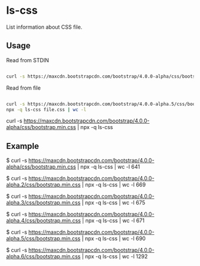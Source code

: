 # ls-css
List information about CSS file.

## Usage

Read from STDIN

```Bash

curl -s https://maxcdn.bootstrapcdn.com/bootstrap/4.0.0-alpha/css/bootstrap.min.css | npx -q ls-css

```

Read from file

```Bash

curl -s https://maxcdn.bootstrapcdn.com/bootstrap/4.0.0-alpha.5/css/bootstrap.min.css > file.css
npx -q ls-css file.css | wc -l

```

curl -s https://maxcdn.bootstrapcdn.com/bootstrap/4.0.0-alpha/css/bootstrap.min.css | npx -q ls-css

## Example

$ curl -s https://maxcdn.bootstrapcdn.com/bootstrap/4.0.0-alpha/css/bootstrap.min.css | npx -q ls-css | wc -l
641

$ curl -s https://maxcdn.bootstrapcdn.com/bootstrap/4.0.0-alpha.2/css/bootstrap.min.css | npx -q ls-css | wc -l
669

$ curl -s https://maxcdn.bootstrapcdn.com/bootstrap/4.0.0-alpha.3/css/bootstrap.min.css | npx -q ls-css | wc -l
675

$ curl -s https://maxcdn.bootstrapcdn.com/bootstrap/4.0.0-alpha.4/css/bootstrap.min.css | npx -q ls-css | wc -l
671

$ curl -s https://maxcdn.bootstrapcdn.com/bootstrap/4.0.0-alpha.5/css/bootstrap.min.css | npx -q ls-css | wc -l
690

$ curl -s https://maxcdn.bootstrapcdn.com/bootstrap/4.0.0-alpha.6/css/bootstrap.min.css | npx -q ls-css | wc -l
1292
